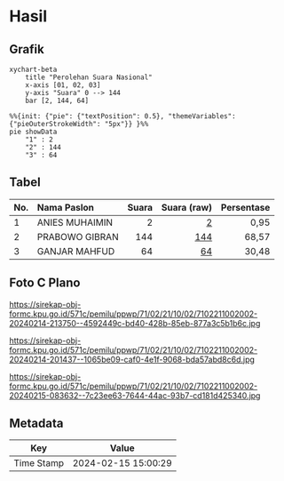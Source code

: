 # Hasil

## Grafik

```mermaid
xychart-beta
    title "Perolehan Suara Nasional"
    x-axis [01, 02, 03]
    y-axis "Suara" 0 --> 144
    bar [2, 144, 64]
```

```mermaid
%%{init: {"pie": {"textPosition": 0.5}, "themeVariables": {"pieOuterStrokeWidth": "5px"}} }%%
pie showData
    "1" : 2
    "2" : 144
    "3" : 64
```

## Tabel

| No. | Nama Paslon    | Suara | Suara (raw) | Persentase |
|:--- |:-------------- | -----:| -----------:| ----------:|
| 1   | ANIES MUHAIMIN | 2     | [2][p-1]    | 0,95       |
| 2   | PRABOWO GIBRAN | 144   | [144][p-2]  | 68,57      |
| 3   | GANJAR MAHFUD  | 64    | [64][p-3]   | 30,48      |


[p-1]: https://github.com/gigit-pemilu/pemilu-2024/blob/main/pilpres/hitung-suara/sub/71-sulawesi-utara/sub/02-minahasa/sub/21-kawangkoan-utara/sub/1002-talikuran-utara/sub/002-tps/sub/paslon-1.txt
[p-2]: https://github.com/gigit-pemilu/pemilu-2024/blob/main/pilpres/hitung-suara/sub/71-sulawesi-utara/sub/02-minahasa/sub/21-kawangkoan-utara/sub/1002-talikuran-utara/sub/002-tps/sub/paslon-2.txt
[p-3]: https://github.com/gigit-pemilu/pemilu-2024/blob/main/pilpres/hitung-suara/sub/71-sulawesi-utara/sub/02-minahasa/sub/21-kawangkoan-utara/sub/1002-talikuran-utara/sub/002-tps/sub/paslon-3.txt

## Foto C Plano

https://sirekap-obj-formc.kpu.go.id/571c/pemilu/ppwp/71/02/21/10/02/7102211002002-20240214-213750--4592449c-bd40-428b-85eb-877a3c5b1b6c.jpg

https://sirekap-obj-formc.kpu.go.id/571c/pemilu/ppwp/71/02/21/10/02/7102211002002-20240214-201437--1065be09-caf0-4e1f-9068-bda57abd8c6d.jpg

https://sirekap-obj-formc.kpu.go.id/571c/pemilu/ppwp/71/02/21/10/02/7102211002002-20240215-083632--7c23ee63-7644-44ac-93b7-cd181d425340.jpg


## Metadata

| Key        | Value               |
| ---------- | ------------------- |
| Time Stamp | 2024-02-15 15:00:29 |



